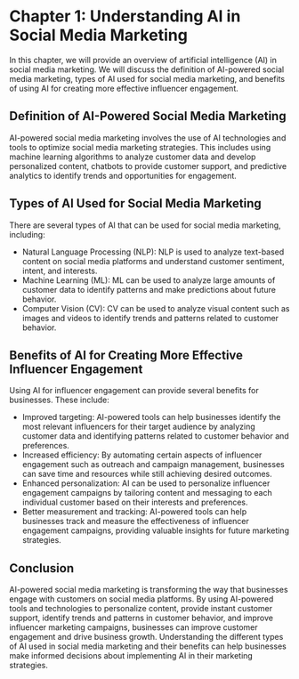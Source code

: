 Chapter 1: Understanding AI in Social Media Marketing
=====================================================

In this chapter, we will provide an overview of artificial intelligence (AI) in social media marketing. We will discuss the definition of AI-powered social media marketing, types of AI used for social media marketing, and benefits of using AI for creating more effective influencer engagement.

Definition of AI-Powered Social Media Marketing
-----------------------------------------------

AI-powered social media marketing involves the use of AI technologies and tools to optimize social media marketing strategies. This includes using machine learning algorithms to analyze customer data and develop personalized content, chatbots to provide customer support, and predictive analytics to identify trends and opportunities for engagement.

Types of AI Used for Social Media Marketing
-------------------------------------------

There are several types of AI that can be used for social media marketing, including:

* Natural Language Processing (NLP): NLP is used to analyze text-based content on social media platforms and understand customer sentiment, intent, and interests.
* Machine Learning (ML): ML can be used to analyze large amounts of customer data to identify patterns and make predictions about future behavior.
* Computer Vision (CV): CV can be used to analyze visual content such as images and videos to identify trends and patterns related to customer behavior.

Benefits of AI for Creating More Effective Influencer Engagement
----------------------------------------------------------------

Using AI for influencer engagement can provide several benefits for businesses. These include:

* Improved targeting: AI-powered tools can help businesses identify the most relevant influencers for their target audience by analyzing customer data and identifying patterns related to customer behavior and preferences.
* Increased efficiency: By automating certain aspects of influencer engagement such as outreach and campaign management, businesses can save time and resources while still achieving desired outcomes.
* Enhanced personalization: AI can be used to personalize influencer engagement campaigns by tailoring content and messaging to each individual customer based on their interests and preferences.
* Better measurement and tracking: AI-powered tools can help businesses track and measure the effectiveness of influencer engagement campaigns, providing valuable insights for future marketing strategies.

Conclusion
----------

AI-powered social media marketing is transforming the way that businesses engage with customers on social media platforms. By using AI-powered tools and technologies to personalize content, provide instant customer support, identify trends and patterns in customer behavior, and improve influencer marketing campaigns, businesses can improve customer engagement and drive business growth. Understanding the different types of AI used in social media marketing and their benefits can help businesses make informed decisions about implementing AI in their marketing strategies.
